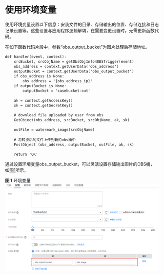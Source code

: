 # 使用环境变量<a name="functiongraph_01_0403"></a>

使用环境变量设置以下信息：安装文件的目录、存储输出的位置、存储连接和日志记录设置等。这些设置与应用程序逻辑解耦，在需要变更设置时，无需更新函数代码。

在如下函数代码片段中，参数“obs\_output\_bucket”为图片处理后存储地址。

```
def handler(event, context):
    srcBucket, srcObjName = getObsObjInfo4OBSTrigger(event)
    obs_address = context.getUserData('obs_address')
    outputBucket = context.getUserData('obs_output_bucket')
    if obs_address is None:
        obs_address = '{obs_address_ip}'
    if outputBucket is None:
        outputBucket = 'casebucket-out'
            
    ak = context.getAccessKey()
    sk = context.getSecretKey()

    # download file uploaded by user from obs
    GetObject(obs_address, srcBucket, srcObjName, ak, sk)

    outFile = watermark_image(srcObjName)
    
    # 将转换后的文件上传到新的obs桶中
    PostObject (obs_address, outputBucket, outFile, ak, sk)

    return 'OK'

```

通过设置环境变量obs\_output\_bucket，可以灵活设置存储输出图片的OBS桶，如[图1](#fig42684641913)所示。

**图 1**  环境变量<a name="fig42684641913"></a>  
![](figures/环境变量.png "环境变量")

